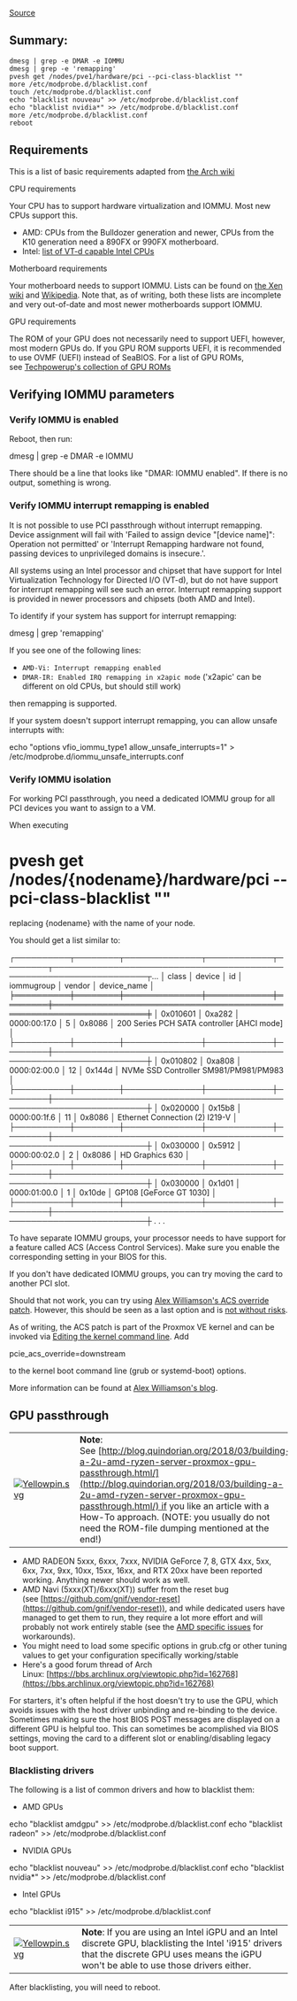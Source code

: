 [Source](https://pve.proxmox.com/wiki/PCI_Passthrough)

## Summary:

```
dmesg | grep -e DMAR -e IOMMU
dmesg | grep -e 'remapping'
pvesh get /nodes/pve1/hardware/pci --pci-class-blacklist ""
more /etc/modprobe.d/blacklist.conf
touch /etc/modprobe.d/blacklist.conf
echo "blacklist nouveau" >> /etc/modprobe.d/blacklist.conf 
echo "blacklist nvidia*" >> /etc/modprobe.d/blacklist.conf 
more /etc/modprobe.d/blacklist.conf
reboot
```


## Requirements

This is a list of basic requirements adapted from [the Arch wiki](https://wiki.archlinux.org/title/PCI_passthrough_via_OVMF#Prerequisites)

CPU requirements

Your CPU has to support hardware virtualization and IOMMU. Most new CPUs support this.

- AMD: CPUs from the Bulldozer generation and newer, CPUs from the K10 generation need a 890FX or 990FX motherboard.
- Intel: [list of VT-d capable Intel CPUs](https://ark.intel.com/content/www/us/en/ark/search/featurefilter.html?productType=873&0_VTD=True)

Motherboard requirements

Your motherboard needs to support IOMMU. Lists can be found on [the Xen wiki](https://wiki.xenproject.org/wiki/VTd_HowTo) and [Wikipedia](https://en.wikipedia.org/wiki/List_of_IOMMU-supporting_hardware). Note that, as of writing, both these lists are incomplete and very out-of-date and most newer motherboards support IOMMU.

GPU requirements

The ROM of your GPU does not necessarily need to support UEFI, however, most modern GPUs do. If you GPU ROM supports UEFI, it is recommended to use OVMF (UEFI) instead of SeaBIOS. For a list of GPU ROMs, see [Techpowerup's collection of GPU ROMs](https://www.techpowerup.com/vgabios/?architecture=&manufacturer=&model=&version=&interface=&memType=&memSize=&since=)

## Verifying IOMMU parameters

### Verify IOMMU is enabled

Reboot, then run:

dmesg | grep -e DMAR -e IOMMU

There should be a line that looks like "DMAR: IOMMU enabled". If there is no output, something is wrong.

### Verify IOMMU interrupt remapping is enabled

It is not possible to use PCI passthrough without interrupt remapping. Device assignment will fail with 'Failed to assign device "[device name]": Operation not permitted' or 'Interrupt Remapping hardware not found, passing devices to unprivileged domains is insecure.'.

All systems using an Intel processor and chipset that have support for Intel Virtualization Technology for Directed I/O (VT-d), but do not have support for interrupt remapping will see such an error. Interrupt remapping support is provided in newer processors and chipsets (both AMD and Intel).

To identify if your system has support for interrupt remapping:

dmesg | grep 'remapping'

If you see one of the following lines:

- `AMD-Vi: Interrupt remapping enabled`
- `DMAR-IR: Enabled IRQ remapping in x2apic mode` ('x2apic' can be different on old CPUs, but should still work)

then remapping is supported.

If your system doesn't support interrupt remapping, you can allow unsafe interrupts with:

echo "options vfio_iommu_type1 allow_unsafe_interrupts=1" > /etc/modprobe.d/iommu_unsafe_interrupts.conf

### Verify IOMMU isolation

For working PCI passthrough, you need a dedicated IOMMU group for all PCI devices you want to assign to a VM.

When executing

# pvesh get /nodes/{nodename}/hardware/pci --pci-class-blacklist ""

replacing {nodename} with the name of your node.

You should get a list similar to:

┌──────────┬────────┬──────────────┬────────────┬────────┬───────────────────────────────────────────────────────────────────┬...
│ class    │ device │ id           │ iommugroup │ vendor │ device_name                                                       │
╞══════════╪════════╪══════════════╪════════════╪════════╪═══════════════════════════════════════════════════════════════════╪
│ 0x010601 │ 0xa282 │ 0000:00:17.0 │          5 │ 0x8086 │ 200 Series PCH SATA controller [AHCI mode]                        │
├──────────┼────────┼──────────────┼────────────┼────────┼───────────────────────────────────────────────────────────────────┼
│ 0x010802 │ 0xa808 │ 0000:02:00.0 │         12 │ 0x144d │ NVMe SSD Controller SM981/PM981/PM983                             │
├──────────┼────────┼──────────────┼────────────┼────────┼───────────────────────────────────────────────────────────────────┼
│ 0x020000 │ 0x15b8 │ 0000:00:1f.6 │         11 │ 0x8086 │ Ethernet Connection (2) I219-V                                    │
├──────────┼────────┼──────────────┼────────────┼────────┼───────────────────────────────────────────────────────────────────┼
│ 0x030000 │ 0x5912 │ 0000:00:02.0 │          2 │ 0x8086 │ HD Graphics 630                                                   │
├──────────┼────────┼──────────────┼────────────┼────────┼───────────────────────────────────────────────────────────────────┼
│ 0x030000 │ 0x1d01 │ 0000:01:00.0 │          1 │ 0x10de │ GP108 [GeForce GT 1030]                                           │
├──────────┼────────┼──────────────┼────────────┼────────┼───────────────────────────────────────────────────────────────────┼
.
.
.

To have separate IOMMU groups, your processor needs to have support for a feature called ACS (Access Control Services). Make sure you enable the corresponding setting in your BIOS for this.

If you don't have dedicated IOMMU groups, you can try moving the card to another PCI slot.

Should that not work, you can try using [Alex Williamson's ACS override patch](https://lkml.org/lkml/2013/5/30/513). However, this should be seen as a last option and is [not without risks](http://vfio.blogspot.be/2014/08/iommu-groups-inside-and-out.html).

As of writing, the ACS patch is part of the Proxmox VE kernel and can be invoked via [Editing the kernel command line](https://pve.proxmox.com/pve-docs/chapter-sysadmin.html#sysboot_edit_kernel_cmdline). Add

pcie_acs_override=downstream

to the kernel boot command line (grub or systemd-boot) options.

More information can be found at [Alex Williamson's blog](http://vfio.blogspot.com/).

## GPU passthrough

|   |   |
|---|---|
|[![Yellowpin.svg](https://pve.proxmox.com/mediawiki/images/thumb/d/db/Yellowpin.svg/32px-Yellowpin.svg.png)](https://pve.proxmox.com/wiki/File:Yellowpin.svg)|**Note**: See [http://blog.quindorian.org/2018/03/building-a-2u-amd-ryzen-server-proxmox-gpu-passthrough.html/](http://blog.quindorian.org/2018/03/building-a-2u-amd-ryzen-server-proxmox-gpu-passthrough.html/) if you like an article with a How-To approach. (NOTE: you usually do not need the ROM-file dumping mentioned at the end!)|

- AMD RADEON 5xxx, 6xxx, 7xxx, NVIDIA GeForce 7, 8, GTX 4xx, 5xx, 6xx, 7xx, 9xx, 10xx, 15xx, 16xx, and RTX 20xx have been reported working. Anything newer should work as well.
- AMD Navi (5xxx(XT)/6xxx(XT)) suffer from the reset bug (see [https://github.com/gnif/vendor-reset](https://github.com/gnif/vendor-reset)), and while dedicated users have managed to get them to run, they require a lot more effort and will probably not work entirely stable (see the [AMD specific issues](https://pve.proxmox.com/wiki/PCI_Passthrough#AMD_specific_issues "PCI Passthrough") for workarounds).
- You might need to load some specific options in grub.cfg or other tuning values to get your configuration specifically working/stable
- Here's a good forum thread of Arch Linux: [https://bbs.archlinux.org/viewtopic.php?id=162768](https://bbs.archlinux.org/viewtopic.php?id=162768)

For starters, it's often helpful if the host doesn't try to use the GPU, which avoids issues with the host driver unbinding and re-binding to the device. Sometimes making sure the host BIOS POST messages are displayed on a different GPU is helpful too. This can sometimes be acomplished via BIOS settings, moving the card to a different slot or enabling/disabling legacy boot support.

### Blacklisting drivers

The following is a list of common drivers and how to blacklist them:

- AMD GPUs

echo "blacklist amdgpu" >> /etc/modprobe.d/blacklist.conf
echo "blacklist radeon" >> /etc/modprobe.d/blacklist.conf

- NVIDIA GPUs

echo "blacklist nouveau" >> /etc/modprobe.d/blacklist.conf 
echo "blacklist nvidia*" >> /etc/modprobe.d/blacklist.conf 

- Intel GPUs

echo "blacklist i915" >> /etc/modprobe.d/blacklist.conf

|   |   |
|---|---|
|[![Yellowpin.svg](https://pve.proxmox.com/mediawiki/images/thumb/d/db/Yellowpin.svg/32px-Yellowpin.svg.png)](https://pve.proxmox.com/wiki/File:Yellowpin.svg)|**Note**: If you are using an Intel iGPU and an Intel discrete GPU, blacklisting the Intel 'i915' drivers that the discrete GPU uses means the iGPU won't be able to use those drivers either.|

After blacklisting, you will need to reboot.